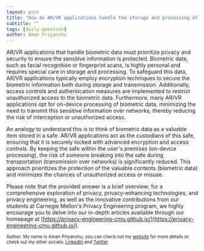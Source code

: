 ```yaml
---
layout: post
title: "How do AR/VR applications handle the storage and processing of biometric data?"
subtitle: ""
tags: [daily-question]
author: Aman Priyanshu
---
```


AR/VR applications that handle biometric data must prioritize privacy and security to ensure the sensitive information is protected. Biometric data, such as facial recognition or fingerprint scans, is highly personal and requires special care in storage and processing. To safeguard this data, AR/VR applications typically employ encryption techniques to secure the biometric information both during storage and transmission. Additionally, access controls and authentication measures are implemented to restrict unauthorized access to the biometric data. Furthermore, many AR/VR applications opt for on-device processing of biometric data, minimizing the need to transmit this sensitive information over networks, thereby reducing the risk of interception or unauthorized access.

An analogy to understand this is to think of biometric data as a valuable item stored in a safe. AR/VR applications act as the custodians of this safe, ensuring that it is securely locked with advanced encryption and access controls. By keeping the safe within the user's premises (on-device processing), the risk of someone breaking into the safe during transportation (transmission over networks) is significantly reduced. This approach prioritizes the protection of the valuable contents (biometric data) and minimizes the chances of unauthorized access or misuse.

Please note that the provided answer is a brief overview; for a comprehensive exploration of privacy, privacy-enhancing technologies, and privacy engineering, as well as the innovative contributions from our students at Carnegie Mellon's Privacy Engineering program, we highly encourage you to delve into our in-depth articles available through our homepage at [https://privacy-engineering-cmu.github.io/](https://privacy-engineering-cmu.github.io/).

<small>Author: My name is Aman Priyanshu, you can check out my [website](https://amanpriyanshu.github.io/) for more details or check out my other socials: [LinkedIn](https://www.linkedin.com/in/aman-priyanshu/) and [Twitter](https://twitter.com/AmanPriyanshu6)</small>
